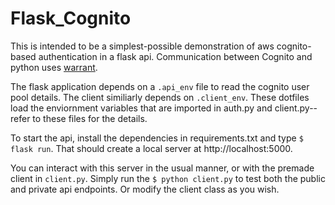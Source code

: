 # Flask_Cognito

This is intended to be a simplest-possible demonstration of aws cognito-based authentication in a flask api. Communication between Cognito and python uses [warrant](https://github.com/capless/warrant).

The flask application depends on a `.api_env` file to read the cognito user pool details. The client similiarly depends on `.client_env`. These dotfiles load the enviornment variables that are imported in auth.py and client.py--refer to these files for the details.

To start the api, install the dependencies in requirements.txt and type `$ flask run`. That should create a local server at http://localhost:5000.

You can interact with this server in the usual manner, or with the premade client in `client.py`. Simply run the `$ python client.py` to test both the public and private api endpoints. Or modify the client class as you wish. 